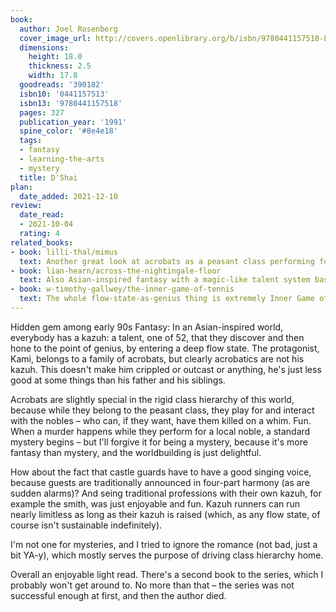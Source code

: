 ```yaml
---
book:
  author: Joel Rosenberg
  cover_image_url: http://covers.openlibrary.org/b/isbn/9780441157518-L.jpg
  dimensions:
    height: 18.0
    thickness: 2.5
    width: 17.8
  goodreads: '390182'
  isbn10: '0441157513'
  isbn13: '9780441157518'
  pages: 327
  publication_year: '1991'
  spine_color: '#8e4e18'
  tags:
  - fantasy
  - learning-the-arts
  - mystery
  title: D'Shai
plan:
  date_added: 2021-12-10
review:
  date_read:
  - 2021-10-04
  rating: 4
related_books:
- book: lilli-thal/mimus
  text: Another great look at acrobats as a peasant class performing for cruel nobility.
- book: lian-hearn/across-the-nightingale-floor
  text: Also Asian-inspired fantasy with a magic-like talent system based on flow states, strict caste systems, and even travelling acrobats in the focus.
- book: w-timothy-gallwey/the-inner-game-of-tennis
  text: The whole flow-state-as-genius thing is extremely Inner Game of Tennis.
---
```


Hidden gem among early 90s Fantasy: In an Asian-inspired world, everybody has a kazuh: a talent, one of 52, that they
discover and then hone to the point of genius, by entering a deep flow state. The protagonist, Kami, belongs to a family
of acrobats, but clearly acrobatics are not his kazuh. This doesn't make him crippled or outcast or anything, he's just
less good at some things than his father and his siblings.

Acrobats are slightly special in the rigid class hierarchy of this world, because while they belong to the peasant
class, they play for and interact with the nobles – who can, if they want, have them killed on a whim. Fun. When a
murder happens while they perform for a local noble, a standard mystery begins – but I'll forgive it for being a
mystery, because it's more fantasy than mystery, and the worldbuilding is just delightful.

How about the fact that castle guards have to have a good singing voice, because guests are traditionally announced in
four-part harmony (as are sudden alarms)? And seing traditional professions with their own kazuh, for example the smith,
was just enjoyable and fun. Kazuh runners can run nearly limitless as long as their kazuh is raised (which, as any flow
state, of course isn't sustainable indefinitely).

I'm not one for mysteries, and I tried to ignore the romance (not bad, just a bit YA-y), which mostly serves the purpose
of driving class hierarchy home.

Overall an enjoyable light read. There's a second book to the series, which I probably won't get around to. No more than
that – the series was not successful enough at first, and then the author died.
